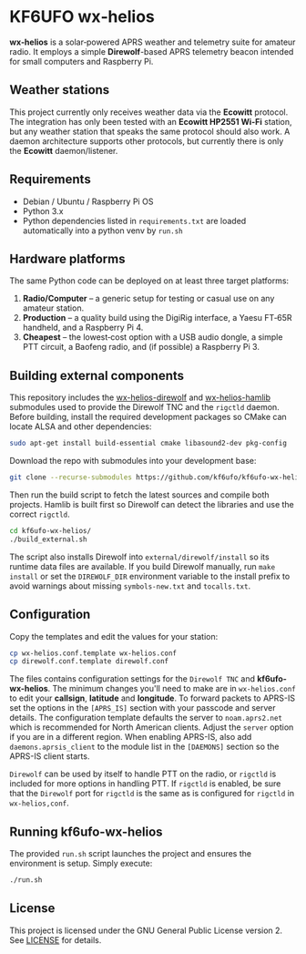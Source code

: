 # KF6UFO wx‑helios

**wx‑helios** is a solar‑powered APRS weather and telemetry suite for amateur radio.  It employs a
simple **Direwolf**-based APRS telemetry beacon intended for small computers and Raspberry Pi. 

## Weather stations

This project currently only receives weather data via the **Ecowitt** protocol. The integration
has only been tested with an **Ecowitt HP2551 Wi-Fi** station, but any weather
station that speaks the same protocol should also work.  A daemon architecture supports
other protocols, but currently there is only the **Ecowitt** daemon/listener.

## Requirements

- Debian / Ubuntu / Raspberry Pi OS
- Python 3.x
- Python dependencies listed in `requirements.txt` are loaded automatically into a python venv by ``run.sh``

## Hardware platforms

The same Python code can be deployed on at least three target platforms:

1. **Radio/Computer** – a generic setup for testing or casual use on any amateur station.
2. **Production** – a quality build using the DigiRig interface, a Yaesu FT‑65R handheld, and a Raspberry Pi 4.
3. **Cheapest** – the lowest‑cost option with a USB audio dongle, a simple PTT circuit, a Baofeng radio, and (if possible) a Raspberry Pi 3.

## Building external components

This repository includes the
[wx-helios-direwolf](https://github.com/kf6ufo/wx-helios-direwolf) and
[wx-helios-hamlib](https://github.com/kf6ufo/wx-helios-hamlib) submodules used
to provide the Direwolf TNC and the `rigctld` daemon. Before building, install
the required development packages so CMake can locate ALSA and other
dependencies:

```bash
sudo apt-get install build-essential cmake libasound2-dev pkg-config
```

Download the repo with submodules into your development base:
```bash
git clone --recurse-submodules https://github.com/kf6ufo/kf6ufo-wx-helios.git
```

Then run the build script to fetch the latest
sources and compile both projects. Hamlib is built first so Direwolf can detect
the libraries and use the correct ``rigctld``.

```bash
cd kf6ufo-wx-helios/
./build_external.sh
```

The script also installs Direwolf into ``external/direwolf/install`` so its
runtime data files are available. If you build Direwolf manually, run
``make install`` or set the ``DIREWOLF_DIR`` environment variable to the install
prefix to avoid warnings about missing ``symbols-new.txt`` and ``tocalls.txt``.

## Configuration

Copy the templates and edit the values for your station:

```bash
cp wx-helios.conf.template wx-helios.conf
cp direwolf.conf.template direwolf.conf
```

The files contains configuration settings for the ``Direwolf TNC`` and **kf6ufo-wx-helios**.
The minimum changes you'll need to make are in ``wx-helios.conf`` to edit your **callsign**,
**latitude** and **longitude**.
To forward packets to APRS-IS set the options in the ``[APRS_IS]`` section with
your passcode and server details. The configuration template defaults the server
to ``noam.aprs2.net`` which is recommended for North American clients. Adjust
the ``server`` option if you are in a different region. When enabling APRS-IS,
also add ``daemons.aprsis_client`` to the module list in the ``[DAEMONS]``
section so the APRS-IS client starts.

``Direwolf`` can be used by itself to handle PTT on the radio, or ``rigctld`` is included
for more options in handling PTT.
If ``rigctld`` is enabled, be sure that the ``Direwolf`` port for ``rigctld`` is the same
as is configured for ``rigctld`` in ``wx-helios,conf``. 

## Running kf6ufo-wx-helios

The provided ``run.sh`` script launches the project and ensures the environment is setup.
Simply execute:

```bash
./run.sh
```

## License

This project is licensed under the GNU General Public License version 2. See [LICENSE](LICENSE) for details.
